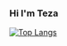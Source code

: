 ### Hi I'm Teza


<!--
**tezaalfian/tezaalfian** is a ✨ _special_ ✨ repository because its `README.md` (this file) appears on your GitHub profile.

Here are some ideas to get you started:

- 🔭 I’m currently working on ...
- 🌱 I’m currently learning Javascript and PHP
- 👯 I’m looking to collaborate on ...
- 🤔 I’m looking for help with ...
- 💬 Ask me about Anything
- 📫 How to reach me: ...
- 😄 Pronouns: ...
- ⚡ Fun fact: ...
- 🌱 I’m currently learning Javascript and PHP
- 💬 Ask me about Anything
-->

[![Top Langs](https://github-readme-stats.vercel.app/api/top-langs/?username=tezaalfian&theme=radical)](https://github.com/anuraghazra/github-readme-stats)

<!--
[![Top Langs](https://github-readme-stats.vercel.app/api/top-langs/?username=tezaalfian&layout=compact&&theme=radical)](https://github.com/anuraghazra/github-readme-stats)
![tezaalfian's github stats](https://github-readme-stats.vercel.app/api?username=tezaalfian&show_icons=true&theme=transparent)
[![tezaalfian's github stats](https://github-readme-stats.vercel.app/api?username=tezaalfian&theme=radical)](https://github.com/anuraghazra/github-readme-stats)
-->
